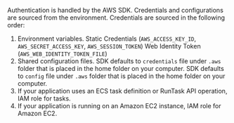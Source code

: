 Authentication is handled by the AWS SDK. Credentials and configurations are sourced from the environment. Credentials are sourced in the following order:

1. Environment variables.
Static Credentials (`AWS_ACCESS_KEY_ID`, `AWS_SECRET_ACCESS_KEY`, `AWS_SESSION_TOKEN`)
Web Identity Token (`AWS_WEB_IDENTITY_TOKEN_FILE`)
2. Shared configuration files.
SDK defaults to `credentials` file under `.aws` folder that is placed in the home folder on your computer.
SDK defaults to `config` file under `.aws` folder that is placed in the home folder on your computer.
3. If your application uses an ECS task definition or RunTask API operation, IAM role for tasks.
4. If your application is running on an Amazon EC2 instance, IAM role for Amazon EC2.
